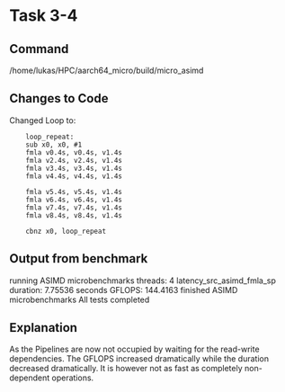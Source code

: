 # Task 3-4

## Command
/home/lukas/HPC/aarch64_micro/build/micro_asimd

## Changes to Code

Changed Loop to:

        loop_repeat:
        sub x0, x0, #1
        fmla v0.4s, v0.4s, v1.4s
        fmla v2.4s, v2.4s, v1.4s
        fmla v3.4s, v3.4s, v1.4s
        fmla v4.4s, v4.4s, v1.4s

        fmla v5.4s, v5.4s, v1.4s
        fmla v6.4s, v6.4s, v1.4s
        fmla v7.4s, v7.4s, v1.4s
        fmla v8.4s, v8.4s, v1.4s

        cbnz x0, loop_repeat


## Output from benchmark
running ASIMD microbenchmarks
  threads: 4
latency_src_asimd_fmla_sp
  duration: 7.75536 seconds
  GFLOPS: 144.4163
finished ASIMD microbenchmarks
All tests completed
## Explanation
As the Pipelines are now not occupied by waiting for the read-write dependencies. The GFLOPS increased dramatically while the duration decreased dramatically. It is however not as fast as completely non-dependent operations. 
